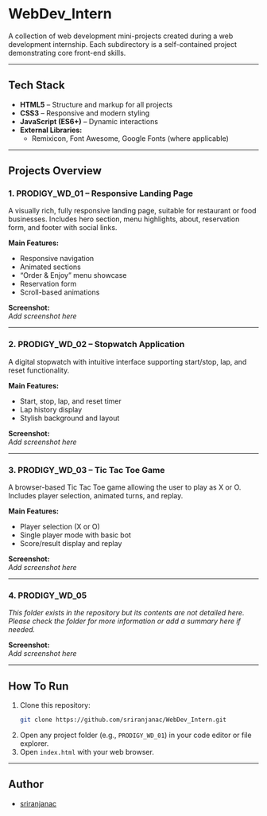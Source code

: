 # WebDev_Intern

A collection of web development mini-projects created during a web development internship. Each subdirectory is a self-contained project demonstrating core front-end skills.

---

## Tech Stack

- **HTML5** – Structure and markup for all projects
- **CSS3** – Responsive and modern styling
- **JavaScript (ES6+)** – Dynamic interactions
- **External Libraries:**  
  - Remixicon, Font Awesome, Google Fonts (where applicable)

---

## Projects Overview

### 1. PRODIGY_WD_01 – Responsive Landing Page
A visually rich, fully responsive landing page, suitable for restaurant or food businesses. Includes hero section, menu highlights, about, reservation form, and footer with social links.

**Main Features:**
- Responsive navigation
- Animated sections
- “Order & Enjoy” menu showcase
- Reservation form
- Scroll-based animations

**Screenshot:**  
*Add screenshot here*

---

### 2. PRODIGY_WD_02 – Stopwatch Application
A digital stopwatch with intuitive interface supporting start/stop, lap, and reset functionality.

**Main Features:**
- Start, stop, lap, and reset timer
- Lap history display
- Stylish background and layout

**Screenshot:**  
*Add screenshot here*

---

### 3. PRODIGY_WD_03 – Tic Tac Toe Game
A browser-based Tic Tac Toe game allowing the user to play as X or O. Includes player selection, animated turns, and replay.

**Main Features:**
- Player selection (X or O)
- Single player mode with basic bot
- Score/result display and replay

**Screenshot:**  
*Add screenshot here*

---

### 4. PRODIGY_WD_05
_This folder exists in the repository but its contents are not detailed here. Please check the folder for more information or add a summary here if needed._

**Screenshot:**  
*Add screenshot here*

---

## How To Run

1. Clone this repository:
   ```bash
   git clone https://github.com/sriranjanac/WebDev_Intern.git
   ```
2. Open any project folder (e.g., `PRODIGY_WD_01`) in your code editor or file explorer.
3. Open `index.html` with your web browser.

---
## Author

- [sriranjanac](https://github.com/sriranjanac)
